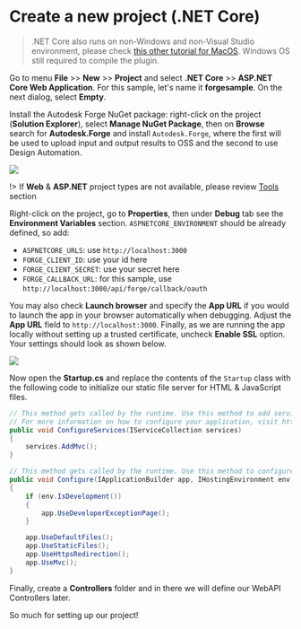 # Create a new project (.NET Core)

> .NET Core also runs on non-Windows and non-Visual Studio environment, please check [this other tutorial for MacOS](https://github.com/augustogoncalves/dotnetcoreheroku). Windows OS still required to compile the plugin.

Go to menu **File** >> **New** >> **Project** and select **.NET Core** >> **ASP.NET Core Web Application**. For this sample, let's name it **forgesample**. On the next dialog, select **Empty**.

Install the Autodesk Forge NuGet package: right-click on the project (**Solution Explorer**), select **Manage NuGet Package**, then on **Browse** search for **Autodesk.Forge** and install `Autodesk.Forge`, where the first will be used to upload input and output results to OSS and the second to use Design Automation.

![](_media/netcore/create_project.gif)

!> If **Web** & **ASP.NET** project types are not available, please review [Tools](environment/tools/net) section

Right-click on the project, go to **Properties**, then under **Debug** tab see the **Environment Variables** section. `ASPNETCORE_ENVIRONMENT` should be already defined, so add:

- `ASPNETCORE_URLS`: use `http://localhost:3000`
- `FORGE_CLIENT_ID`: use your id here
- `FORGE_CLIENT_SECRET`: use your secret here
- `FORGE_CALLBACK_URL`: for this sample, use `http://localhost:3000/api/forge/callback/oauth`

You may also check **Launch browser** and specify the **App URL** if you would to launch the app in your browser automatically when debugging. Adjust the **App URL** field to `http://localhost:3000`. Finally, as we are running the app locally without setting up a trusted certificate, uncheck **Enable SSL** option. Your settings should look as shown below.

![](_media/netcore/env_vars.png)

Now open the **Startup.cs** and replace the contents of the `Startup` class with the following code to initialize our static file server for HTML & JavaScript files.

```csharp
// This method gets called by the runtime. Use this method to add services to the container.
// For more information on how to configure your application, visit https://go.microsoft.com/fwlink/?LinkID=398940
public void ConfigureServices(IServiceCollection services)
{
    services.AddMvc();
}

// This method gets called by the runtime. Use this method to configure the HTTP request pipeline.
public void Configure(IApplicationBuilder app, IHostingEnvironment env)
{
    if (env.IsDevelopment())
    {
        app.UseDeveloperExceptionPage();
    }

    app.UseDefaultFiles();
    app.UseStaticFiles();
    app.UseHttpsRedirection();
    app.UseMvc();
}
```

Finally, create a **Controllers** folder and in there we will define our WebAPI Controllers later.

So much for setting up our project!